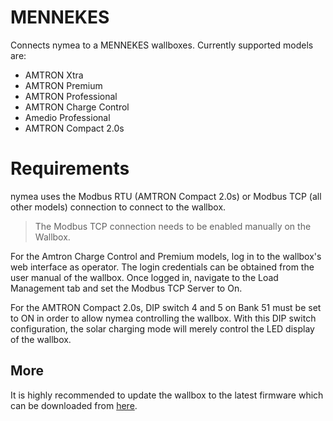 # MENNEKES

Connects nymea to a MENNEKES wallboxes. Currently supported models are:

* AMTRON Xtra
* AMTRON Premium
* AMTRON Professional
* AMTRON Charge Control
* Amedio Professional
* AMTRON Compact 2.0s

# Requirements

nymea uses the Modbus RTU (AMTRON Compact 2.0s) or Modbus TCP (all other models) connection to connect to the wallbox.

> The Modbus TCP connection needs to be enabled manually on the Wallbox.

For the Amtron Charge Control and Premium models, log in to the wallbox's web interface as operator. The login credentials can be obtained
from the user manual of the wallbox. Once logged in, navigate to the Load Management tab and set the Modbus TCP Server to On.

For the AMTRON Compact 2.0s, DIP switch 4 and 5 on Bank 51 must be set to ON in order to allow nymea controlling the wallbox. With this DIP switch configuration, the solar charging mode will merely control the LED display of the wallbox.

## More

It is highly recommended to update the wallbox to the latest firmware which can be downloaded from [here](https://www.chargeupyourday.de/services/software-updates/).

